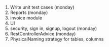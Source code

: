 1. Write unit test cases (monday)
2. Reports (monday)
3. invoice module
4. UI
5. security, sign in, signup, logout (monday)
6. RestControllerAdvice (monday)
7. PhysicalNaming strategy for tables, columns 
